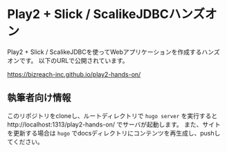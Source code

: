 # Play2 + Slick / ScalikeJDBCハンズオン

Play2 + Slick / ScalikeJDBCを使ってWebアプリケーションを作成するハンズオンです。
以下のURLで公開されています。

https://bizreach-inc.github.io/play2-hands-on/

## 執筆者向け情報

このリポジトリをcloneし、ルートディレクトリで `hugo server` を実行すると http://localhost:1313/play2-hands-on/ でサーバが起動します。
また、サイトを更新する場合は `hugo` でdocsディレクトリにコンテンツを再生成し、pushしてください。

